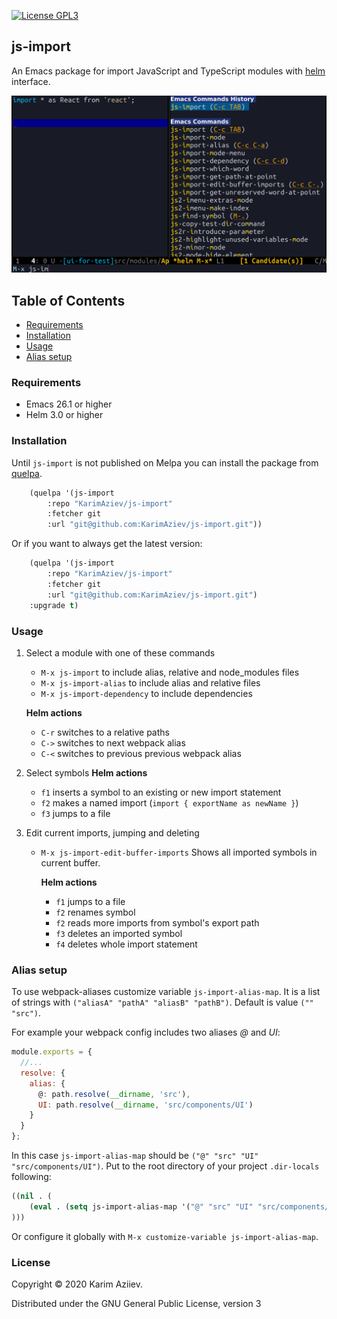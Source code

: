 [![License GPL3](https://img.shields.io/badge/license-GPLv3-blue)](http://www.gnu.org/licenses/gpl-3.0.txt)


## js-import

An Emacs package for import JavaScript and TypeScript modules with [helm](<https://github.com/emacs-helm/helm> "helm") interface.

<a id="org7a05a1c"></a>

![](js-import-demo.gif)


## Table of Contents
* [Requirements](#org8bb2ccf)
* [Installation](#org66d242b)
* [Usage](#orgd8bdc4e)
* [Alias setup](#orgc8d9f05)

<a id="org8bb2ccf"></a>

### Requirements

-   Emacs 26.1 or higher
-   Helm 3.0 or higher

<a id="org66d242b"></a>

### Installation

Until `js-import` is not published on Melpa you can install the package from [quelpa](<https://github.com/quelpa/quelpa> "quelpa").

```cl
    (quelpa '(js-import
        :repo "KarimAziev/js-import"
        :fetcher git
        :url "git@github.com:KarimAziev/js-import.git"))
```

Or if you want to always get the latest version:

```cl
    (quelpa '(js-import
        :repo "KarimAziev/js-import"
        :fetcher git
        :url "git@github.com:KarimAziev/js-import.git")
    :upgrade t)
```


<a id="orgd8bdc4e"></a>

### Usage

1.  Select a module with one of these commands
    * `M-x js-import` to include alias, relative and node_modules files
    * `M-x js-import-alias` to include alias and relative files
    * `M-x js-import-dependency` to include dependencies

    **Helm actions**
    -  `C-r`  switches to a relative paths
    -  `C->`  switches to next webpack alias
    -  `C-<`  switches to previous previous webpack alias


2. Select symbols
    **Helm actions**
    -  `f1`  inserts a symbol to an existing or new import statement
    -  `f2`  makes a named import (`import { exportName as newName }`)
    -  `f3`  jumps to a file

3. Edit current imports, jumping and deleting
   * `M-x js-import-edit-buffer-imports`
     Shows all imported symbols in current buffer.

     **Helm actions**
     -  `f1`  jumps to a file
     -  `f2`  renames symbol
     -  `f2`  reads more imports from symbol's export path
     -  `f3`  deletes an imported symbol
     -  `f4`  deletes whole import statement

<a id="orgc8d9f05"></a>

### Alias setup

To use webpack-aliases customize variable `js-import-alias-map`. It is a list of strings with `("aliasA" "pathA" "aliasB" "pathB")`. Default is value `("" "src")`.

For example your webpack config includes two aliases *@* and *UI*:


```javascript
module.exports = {
  //...
  resolve: {
    alias: {
      @: path.resolve(__dirname, 'src'),
      UI: path.resolve(__dirname, 'src/components/UI')
    }
  }
};
```

In this case `js-import-alias-map` should be `("@" "src" "UI" "src/components/UI")`. Put to the root directory of your project `.dir-locals` following:

```cl
((nil . (
    (eval . (setq js-import-alias-map '("@" "src" "UI" "src/components/UI")))
)))

```
Or configure it globally with `M-x customize-variable js-import-alias-map`.

### License

Copyright © 2020 Karim Aziiev.

Distributed under the GNU General Public License, version 3
